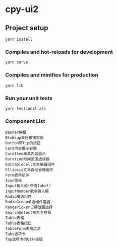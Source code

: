 # cpy-ui2

## Project setup
```
yarn install
```

### Compiles and hot-reloads for development
```
yarn serve
```

### Compiles and minifies for production
```
yarn lib
```

### Run your unit tests
```
yarn test:unit:all
```

### Component List

```
Banner横幅
BtnWrap表格按钮容器
Button带tip的按钮
Card内容展示容器
CardItem单条内容展示
Duration时间范围选择器
EditableCell文本编辑组件
Ellipsis文本自动省略组件
Form表单组件
Icon图标
Input输入框(带有label)
InputNumber数字输入框
Radio单选组件
RadioGroup单选组件容器
RangePicker日期范围选择
SearchSelect搜索下拉框
Table表格
Table表格按钮
TableForm表格过滤
Tabs选项卡
Tap选项卡的UI升级版
```
 
 
